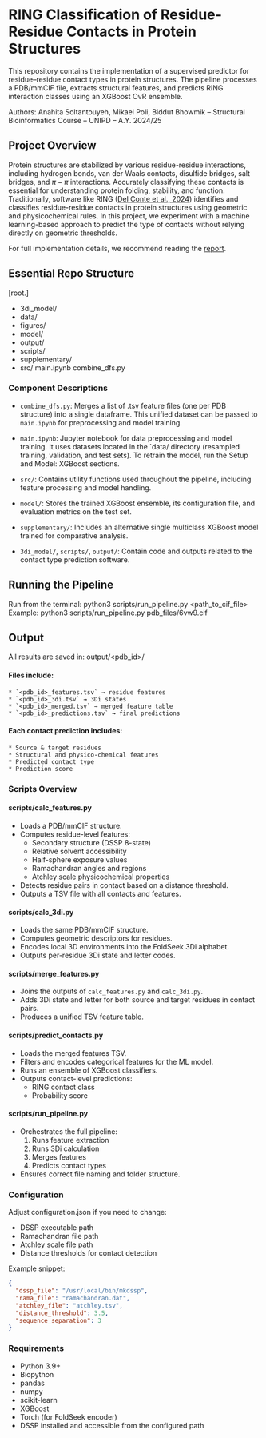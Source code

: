# RING Classification of Residue-Residue Contacts in Protein Structures

This repository contains the implementation of a supervised predictor for residue–residue contact types in protein structures. The pipeline processes a PDB/mmCIF file, extracts structural features, and predicts RING interaction classes using an XGBoost OvR ensemble.

Authors: Anahita Soltantouyeh, Mikael Poli, Biddut Bhowmik – Structural Bioinformatics Course – UNIPD – A.Y. 2024/25

## Project Overview

Protein structures are stabilized by various residue-residue interactions, including hydrogen bonds, van der Waals contacts, disulfide bridges, salt bridges, and $\pi-\pi$ interactions. Accurately classifying these contacts is essential for understanding protein folding, stability, and function.
Traditionally, software like RING ([Del Conte et al., 2024](https://academic.oup.com/nar/article/52/W1/W306/7660079)) identifies and classifies residue-residue contacts in protein structures using geometric and physicochemical rules. In this project, we experiment with a machine learning-based approach to predict the type of contacts without relying directly on geometric thresholds.

For full implementation details, we recommend reading the [report](https://github.com/mikaelpoli/residue-contact-classification/blob/main/report.pdf).

## Essential Repo Structure
[root.]
  - 3di_model/
  - data/
  - figures/
  - model/
  - output/
  - scripts/
  - supplementary/
  - src/
main.ipynb
combine_dfs.py

### Component Descriptions
* `combine_dfs.py`: Merges a list of .tsv feature files (one per PDB structure) into a single dataframe. This unified dataset can be passed to `main.ipynb` for preprocessing and model training.

* `main.ipynb`: Jupyter notebook for data preprocessing and model training. It uses datasets located in the `data/ directory (resampled training, validation, and test sets). To retrain the model, run the Setup and Model: XGBoost sections.

* `src/`: Contains utility functions used throughout the pipeline, including feature processing and model handling.

* `model/`: Stores the trained XGBoost ensemble, its configuration file, and evaluation metrics on the test set.

* `supplementary/`: Includes an alternative single multiclass XGBoost model trained for comparative analysis.

* `3di_model/`, `scripts/`, `output/`: Contain code and outputs related to the contact type prediction software.

## Running the Pipeline
Run from the terminal:
python3 scripts/run_pipeline.py <path_to_cif_file>
Example:
python3 scripts/run_pipeline.py pdb_files/6vw9.cif

## Output
All results are saved in:
output/<pdb_id>/
#### Files include:
    * `<pdb_id>_features.tsv` → residue features
    * `<pdb_id>_3di.tsv` → 3Di states
    * `<pdb_id>_merged.tsv` → merged feature table
    * `<pdb_id>_predictions.tsv` → final predictions
    
#### Each contact prediction includes:
    * Source & target residues
    * Structural and physico-chemical features
    * Predicted contact type
    * Prediction score
    
### Scripts Overview
#### scripts/calc_features.py
* Loads a PDB/mmCIF structure.
* Computes residue-level features:
	* Secondary structure (DSSP 8-state)
	* Relative solvent accessibility
	* Half-sphere exposure values
	* Ramachandran angles and regions
	* Atchley scale physicochemical properties
* Detects residue pairs in contact based on a distance threshold.
* Outputs a TSV file with all contacts and features.

#### scripts/calc_3di.py
* Loads the same PDB/mmCIF structure.
* Computes geometric descriptors for residues.
* Encodes local 3D environments into the FoldSeek 3Di alphabet.
* Outputs per-residue 3Di state and letter codes.

#### scripts/merge_features.py
* Joins the outputs of `calc_features.py` and `calc_3di.py`.
* Adds 3Di state and letter for both source and target residues in contact pairs.
* Produces a unified TSV feature table. 

#### scripts/predict_contacts.py
* Loads the merged features TSV.
* Filters and encodes categorical features for the ML model.
* Runs an ensemble of XGBoost classifiers.
* Outputs contact-level predictions:
	* RING contact class
	* Probability score

#### scripts/run_pipeline.py
* Orchestrates the full pipeline:
  1. Runs feature extraction
  2. Runs 3Di calculation
  3. Merges features
  4. Predicts contact types
* Ensures correct file naming and folder structure.

### Configuration

Adjust configuration.json if you need to change:
* DSSP executable path
* Ramachandran file path
* Atchley scale file path
* Distance thresholds for contact detection

Example snippet:

```json
{
  "dssp_file": "/usr/local/bin/mkdssp",
  "rama_file": "ramachandran.dat",
  "atchley_file": "atchley.tsv",
  "distance_threshold": 3.5,
  "sequence_separation": 3
}
```

### Requirements
* Python 3.9+
* Biopython
* pandas
* numpy
* scikit-learn
* XGBoost
* Torch (for FoldSeek encoder)
* DSSP installed and accessible from the configured path
